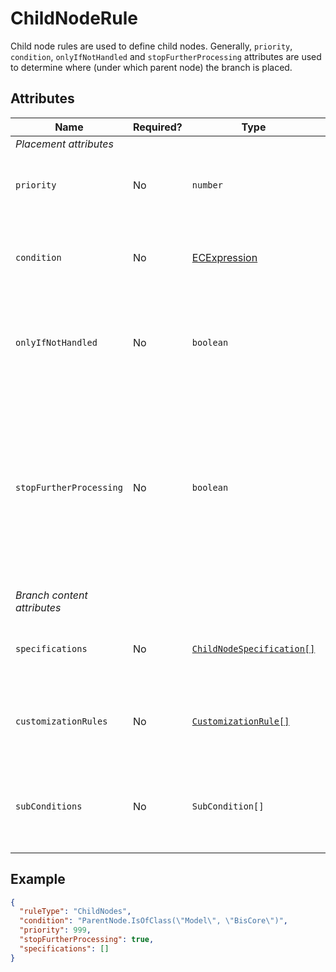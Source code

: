 # ChildNodeRule

Child node rules are used to define child nodes. Generally, `priority`, `condition`, `onlyIfNotHandled` and `stopFurtherProcessing` attributes are used to determine where (under
which parent node) the branch is placed.

## Attributes

Name | Required? | Type | Default | Meaning
-|-|-|-|-
*Placement attributes* |
`priority` | No | `number` | `1000` | Defines the order in which presentation rules are evaluated.
`condition` | No | [ECExpression](../ECExpressions.md#rule-condition) |`""` | Defines a condition for the rule, which needs to be met in order to execute it.
`onlyIfNotHandled` | No | `boolean` | `false` | Should this rule be ignored if there is already an existing rule with a higher priority.
`stopFurtherProcessing` | No | `boolean` | `false` | Stop processing rules that have lower priority. Used in cases when recursion suppression is needed. **Note:** If this flag is set, `specifications` and `subConditions` are not processed.
*Branch content attributes* |
`specifications` | No | [`ChildNodeSpecification[]`](../Rules.md#specifications) | `[]` | Specifications that define what content the rule returns.
`customizationRules` | No | [`CustomizationRule[]`](../../customization/Rules.md) | `[]` | Customization rules that are applied for the content returned by this rule.
`subConditions` | No | `SubCondition[]` | `[]` | Specifies child node rules which are only used when specific condition is satisfied

## Example

```JSON
{
  "ruleType": "ChildNodes",
  "condition": "ParentNode.IsOfClass(\"Model\", \"BisCore\")",
  "priority": 999,
  "stopFurtherProcessing": true,
  "specifications": []
}
```
